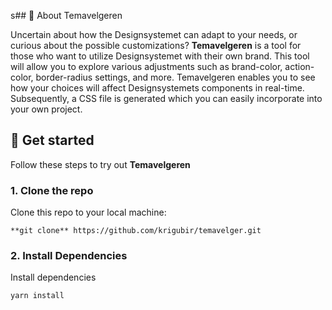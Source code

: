 s## 📖 About Temavelgeren

Uncertain about how the Designsystemet can adapt to your needs, or curious about the possible customizations? **Temavelgeren** is a tool for those who want to utilize Designsystemet with their own brand. This tool will allow you to explore various adjustments such as brand-color, action-color, border-radius settings, and more. Temavelgeren enables you to see how your choices will affect Designsystemets components in real-time. Subsequently, a CSS file is generated which you can easily incorporate into your own project.

## 🚀 Get started
Follow these steps to try out **Temavelgeren**

### 1. Clone the repo
Clone this repo to your local machine:
```
**git clone** https://github.com/krigubir/temavelger.git
```

### 2. Install Dependencies
Install dependencies
```
yarn install
```

